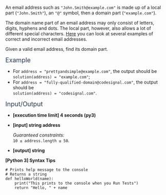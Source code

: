 <p>An email address such as <code>"John.Smith@example.com"</code> is made up of a local part (<code>"John.Smith"</code>), an <code>"@"</code> symbol, then a domain part (<code>"example.com"</code>).</p>
<p>The domain name part of an email address may only consist of letters, digits, hyphens and dots. The local part, however, also allows a lot of different special characters. <a href="https://en.wikipedia.org/wiki/Email_address#Examples" target="_blank">Here</a> you can look at several examples of correct and incorrect email addresses.</p>
<p>Given a valid email address, find its domain part.</p>
<p><span class="markdown--header" style="color:#2b3b52;font-size:1.4em">Example</span></p>
<ul>
<li>For <code>address = "prettyandsimple@example.com"</code>, the output should be<br />
<code>solution(address) = "example.com"</code>;</li>
<li>For <code>address = "fully-qualified-domain@codesignal.com"</code>, the output should be<br />
<code>solution(address) = "codesignal.com"</code>.</li>
</ul>
<p><span class="markdown--header" style="color:#2b3b52;font-size:1.4em">Input/Output</span></p>
<ul>
<li>
<p><strong>[execution time limit] 4 seconds (py3)</strong></p>
</li>
<li>
<p><strong>[input] string address</strong></p>
<p><em>Guaranteed constraints:</em><br />
<code>10 ≤ address.length ≤ 50</code>.</p>
</li>
<li>
<p><strong>[output] string</strong></p>
</li>
</ul>
<p><strong>[Python 3] Syntax Tips</strong></p>
<pre><code class="language-python"><span class="hljs-comment"># Prints help message to the console</span>
<span class="hljs-comment"># Returns a string</span>
<span class="hljs-keyword">def</span> <span class="hljs-title function_">helloWorld</span>(<span class="hljs-params">name</span>):
    <span class="hljs-built_in">print</span>(<span class="hljs-string">"This prints to the console when you Run Tests"</span>)
    <span class="hljs-keyword">return</span> <span class="hljs-string">"Hello, "</span> + name

</code></pre>
